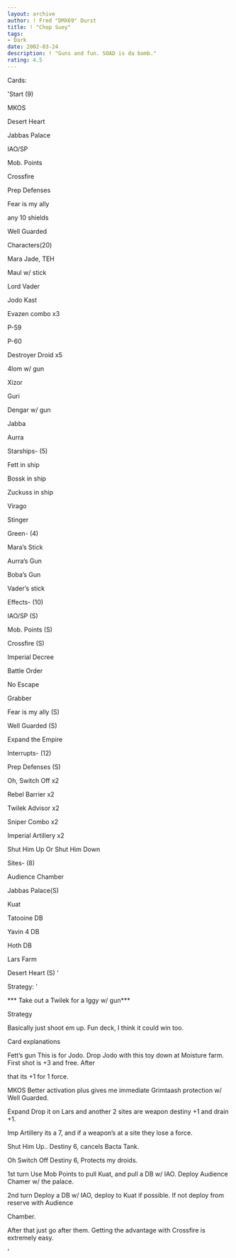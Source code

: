 ```yaml
---
layout: archive
author: ! Fred "DMX69" Durst
title: ! "Chop Suey"
tags:
- Dark
date: 2002-03-24
description: ! "Guns and fun. SOAD is da bomb."
rating: 4.5
---
```

Cards: 

'Start (9)


MKOS

Desert Heart

Jabbas Palace 

IAO/SP 

Mob. Points 

Crossfire 

Prep Defenses

Fear is my ally

any 10 shields 

Well Guarded


Characters(20)


Mara Jade, TEH

Maul w/ stick 

Lord Vader 

Jodo Kast 

Evazen combo x3

P-59

P-60

Destroyer Droid x5

4lom w/ gun

Xizor

Guri

Dengar w/ gun

Jabba

Aurra


Starships- (5) 


Fett in ship 

Bossk in ship 

Zuckuss in ship 

Virago 

Stinger 


Green- (4) 


Mara&#8217;s Stick 

Aurra&#8217;s Gun 

Boba&#8217;s Gun 

Vader&#8217;s stick 


Effects- (10) 


IAO/SP (S) 

Mob. Points (S) 

Crossfire (S)  

Imperial Decree 

Battle Order 

No Escape 

Grabber

Fear is my ally (S)

Well Guarded (S)

Expand the Empire



Interrupts- (12) 


Prep Defenses (S) 

Oh, Switch Off x2

Rebel Barrier x2 

Twilek Advisor x2 

Sniper Combo x2 

Imperial Artillery x2

Shut Him Up Or Shut Him Down 


Sites- (8) 


Audience Chamber

Jabbas Palace(S) 

Kuat 

Tatooine DB  

Yavin 4 DB 

Hoth DB

Lars Farm

Desert Heart (S) '

Strategy: '

*** Take out a Twilek for a Iggy w/ gun***


Strategy

Basically just shoot em up.  Fun deck, I think it could win too.


Card explanations


Fett’s gun This is for Jodo. Drop Jodo with this toy down at Moisture farm. First shot is +3 and free. After

that its +1 for 1 force.


MKOS Better activation plus gives me immediate Grimtaash protection w/ Well Guarded.


Expand Drop it on Lars and another 2 sites are weapon destiny +1 and drain +1.


Imp Artillery its a 7, and if a weapon’s at a site they lose a force.


Shut Him Up.. Destiny 6, cancels Bacta Tank.


Oh Switch Off Destiny 6, Protects my droids.


1st turn Use Mob Points to pull Kuat, and pull a DB w/ IAO. Deploy Audience Chamer w/ the palace.


2nd turn Deploy a DB w/ IAO, deploy to Kuat if possible. If not deploy from reserve with Audience

Chamber.


After that just go after them.  Getting the advantage with Crossfire is extremely easy.

'